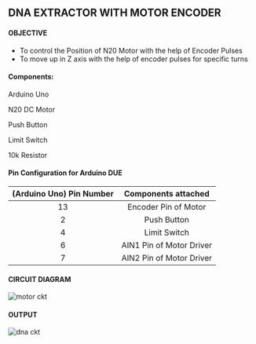 ## DNA EXTRACTOR WITH MOTOR ENCODER

#### OBJECTIVE

* To control the Position of N20 Motor with the help of Encoder Pulses
* To move up in Z axis with the help of encoder pulses for specific turns

#### Components:

Arduino Uno

N20 DC Motor

Push Button

Limit Switch

10k Resistor



#### Pin Configuration for Arduino DUE

| (Arduino Uno) Pin Number |   Components attached    |
| :----------------------: | :----------------------: |
|            13            |   Encoder Pin of Motor   |
|            2             |       Push Button        |
|            4             |       Limit Switch       |
|            6             | AIN1 Pin of Motor Driver |
|            7             | AIN2 Pin of Motor Driver |

#### CIRCUIT DIAGRAM

![motor ckt](https://user-images.githubusercontent.com/95620523/149619012-fd164b52-8a31-4aa3-8bf4-d93d4773f31f.jpeg)




#### OUTPUT

![dna ckt](https://user-images.githubusercontent.com/95620523/149618992-c0fc656a-98ef-4695-880f-93f6d6b953cb.jpeg)

